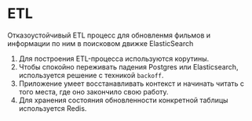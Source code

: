 # ETL

Отказоустойчивый ETL процесс для обновленмя фильмов и информации по ним в поисковом движке ElasticSearch

1. Для построения ETL-процесса используются корутины.
2. Чтобы спокойно переживать падения Postgres или Elasticsearch, используется решение с техникой `backoff`.
3. Приложение умеет восстанавливать контекст и начинать читать с того места, где оно закончило свою работу.
4. Для хранения состояния обновленности конкретной таблицы используется Redis.

